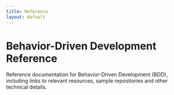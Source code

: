 ```yaml
---
title: Reference
layout: default
---
```


# Behavior-Driven Development Reference

Reference documentation for Behavior-Driven Development (BDD), including links to relevant resources, sample 
repositories and other technical details.